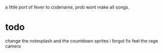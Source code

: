  a little port of fever to codename, prob wont make all songs.

# todo
change the notesplash and the countdown sprites i forgot 
fix feel the rage camera
